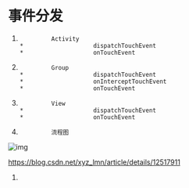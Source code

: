 # 事件分发

1. 				Activity
       * 					dispatchTouchEvent
       * 					onTouchEvent

1. 				Group
       * 					dispatchTouchEvent
       * 					onInterceptTouchEvent
       * 					onTouchEvent

1. 				View
       * 					dispatchTouchEvent
       * 					onTouchEvent

1. 				流程图

![img](https://img-blog.csdn.net/20130812110316937?watermark/2/text/aHR0cDovL2Jsb2cuY3Nkbi5uZXQvcWl1c2h1aXFpZmVp/font/5a6L5L2T/fontsize/400/fill/I0JBQkFCMA==/dissolve/70/gravity/SouthEast)

https://blog.csdn.net/xyz_lmn/article/details/12517911

1. 					